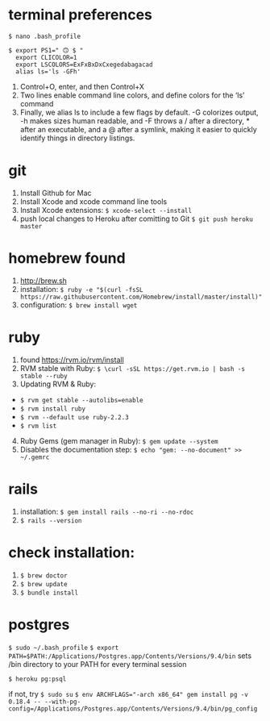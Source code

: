 # terminal preferences
`$ nano .bash_profile`
```
$ export PS1=" 🙃 $ "
  export CLICOLOR=1
  export LSCOLORS=ExFxBxDxCxegedabagacad
  alias ls='ls -GFh'
  ```
1. Control+O, enter, and then Control+X
2. Two lines enable command line colors, and define colors for the ‘ls’ command
3. Finally, we alias ls to include a few flags by default. -G colorizes output, -h makes sizes human readable, and -F throws a / after a directory, * after an executable, and a @ after a symlink, making it easier to quickly identify things in directory listings.

# git
1. Install Github for Mac
2. Install Xcode and xcode command line tools
3. Install Xcode extensions: `$ xcode-select --install`
4. push local changes to Heroku after comitting to Git `$ git push heroku master`

# homebrew found
1. http://brew.sh
2. installation: `$ ruby -e "$(curl -fsSL https://raw.githubusercontent.com/Homebrew/install/master/install)"`
3. configuration: `$ brew install wget`

# ruby
1. found https://rvm.io/rvm/install
2. RVM stable with Ruby: `$ \curl -sSL https://get.rvm.io | bash -s stable --ruby`
3. Updating RVM & Ruby:
  - `$ rvm get stable --autolibs=enable`
  - `$ rvm install ruby`
  - `$ rvm --default use ruby-2.2.3`
  - `$ rvm list`
4. Ruby Gems (gem manager in Ruby): `$ gem update --system`
5. Disables the documentation step: `$ echo "gem: --no-document" >> ~/.gemrc`

# rails
1. installation: `$ gem install rails --no-ri --no-rdoc`
2. `$ rails --version`

# check installation:
1. `$ brew doctor`
2. `$ brew update`
3. `$ bundle install`

# postgres
`$ sudo ~/.bash_profile`
`$ export PATH=$PATH:/Applications/Postgres.app/Contents/Versions/9.4/bin`
sets /bin directory to your PATH for every terminal session

`$ heroku pg:psql`

if not, try
`$ sudo su`
`$ env ARCHFLAGS="-arch x86_64" gem install pg -v 0.18.4 -- --with-pg-config=/Applications/Postgres.app/Contents/Versions/9.4/bin/pg_config`
